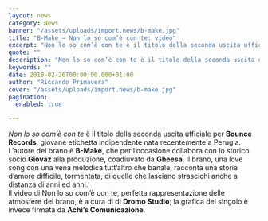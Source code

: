 ```yaml
---
layout: news
category: News
banner: "/assets/uploads/import.news/b-make.jpg"
title: "B-Make – Non lo so com’è con te: video"
excerpt: "Non lo so com’è con te è il titolo della seconda uscita ufficiale per Bounce Records, giovane etichetta indipendente nata recentemente a Perugia. L’autore del brano è B-Make, che per l’occasione collabora con lo storico socio Giovaz alla produzione, coadiuvato da Gheesa. Il brano, una love song con una vena melodica tutt’altro che banale, racconta una [&hellip"
quote: ""
description: "Non lo so com’è con te è il titolo della seconda uscita ufficiale per Bounce Records, giovane etichetta indipendente nata recentemente a Perugia. L’autore del brano è B-Make, che per l’occasione collabora con lo storico socio Giovaz alla produzione, coadiuvato da Gheesa. Il brano, una love song con una vena melodica tutt’altro che banale, racconta una [&hellip"
keywords: ""
date: 2018-02-26T00:00:00.000+01:00
author: "Riccardo Primavera"
cover: "/assets/uploads/import.news/b-make.jpg"
pagination:
  enabled: true

---
```


_Non lo so com’è con te_ è il titolo della seconda uscita ufficiale per **Bounce Records**, giovane etichetta indipendente nata recentemente a Perugia. L’autore del brano è **B-Make**, che per l’occasione collabora con lo storico socio **Giovaz** alla produzione, coadiuvato da **Gheesa**. Il brano, una love song con una vena melodica tutt’altro che banale, racconta una storia d’amore difficile, tormentata, di quelle che lasciano strascichi anche a distanza di anni ed anni.  
Il video di Non lo so com’è con te, perfetta rappresentazione delle atmosfere del brano, è a cura di di **Dromo Studio**; la grafica del singolo è invece firmata da **Achi’s Comunicazione**.